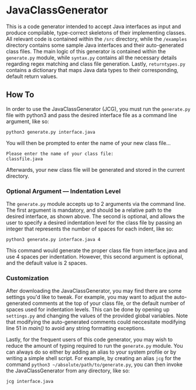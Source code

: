# JavaClassGenerator

This is a code generator intended to accept Java interfaces as input and produce compilable, type-correct skeletons of their implementing classes. All relevant code is contained within the `/src` directory, while the `/examples` directory contains some sample Java interfaces and their auto-generated class files. The main logic of this generator is contained within the `generate.py` module, while `syntax.py` contains all the necessary details regarding regex matching and class file generation. Lastly, `returntypes.py` contains a dictionary that maps Java data types to their corresponding, default return values. 

## How To

In order to use the JavaClassGenerator (JCG), you must run the `generate.py` file with python3 and pass the desired interface file as a command line argument, like so:

```
python3 generate.py interface.java
```

You will then be prompted to enter the name of your new class file...

```
Please enter the name of your class file:
classfile.java
```

Afterwards, your new class file will be generated and stored in the current directory.

### Optional Argument –– Indentation Level

The `generate.py` module accepts up to 2 arguments via the command line. The first argument is mandatory, and should be a relative path to the desired interface, as shown above. The second is optional, and allows the user to specify a desired indentation level for the class file by passing an integer that represents the number of spaces for each indent, like so:

```
python3 generate.py interface.java 4
```

This command would generate the proper class file from interface.java and use 4 spaces per indentation. However, this second argument is optional, and the default value is 2 spaces.

### Customization

After downloading the JavaClassGenerator, you may find there are some settings you'd like to tweak. For example, you may want to adjust the auto-generated comments at the top of your class file, or the default number of spaces used for indentation levels. This can be done by opening up `settings.py` and changing the values of the provided global variables. Note that modifying the auto-generated comments could neccesitate modifying line 51 in _main()_ to avoid any string formatting exceptions.

Lastly, for the frequent users of this code generator, you may wish to reduce the amount of typing required to run the `generate.py` module. You can always do so either by adding an alias to your system profile or by writing a simple shell script. For example, by creating an alias `jcg` for the command `python3 ~/absolute/path/to/generate.py`, you can then invoke the JavaClassGenerator from any directory, like so:

```
jcg interface.java
```
